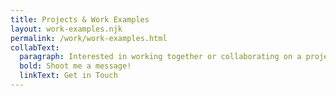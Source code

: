 ```yaml
---
title: Projects & Work Examples
layout: work-examples.njk
permalink: /work/work-examples.html
collabText:
  paragraph: Interested in working together or collaborating on a project?
  bold: Shoot me a message!
  linkText: Get in Touch
---
```

